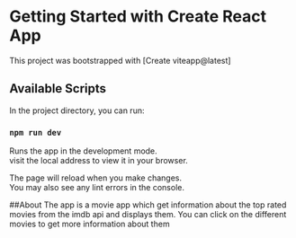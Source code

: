 # Getting Started with Create React App

This project was bootstrapped with [Create viteapp@latest]
## Available Scripts

In the project directory, you can run:

### `npm run dev`

Runs the app in the development mode.\
visit the local address to view it in your browser.

The page will reload when you make changes.\
You may also see any lint errors in the console.

##About
The app is a movie app which get information about the top rated movies from the imdb api and displays them. You can click on the different movies to get more information about them

